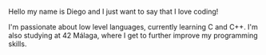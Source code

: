 Hello my name is Diego and I just want to say that I love coding!

I'm passionate about low level languages, currently learning C and C++.
I'm also studying at 42 Málaga, where I get to further improve my programming skills.
